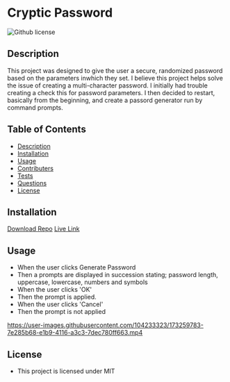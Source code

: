 # Cryptic Password

![Github license](http://img.shields.io/badge/license-MIT-blue.svg)

## Description

This project was designed to give the user a secure, randomized password based on the parameters inwhich they set. I believe this project helps solve the issue of creating a multi-character password. I initially had trouble creating a check this for password parameters. I then decided to restart, basically from the beginning, and create a passord generator run by command prompts.

## Table of Contents

- [Description](#description)
- [Installation](#installation)
- [Usage](#usage)
- [Contributers](#contributers)
- [Tests](#tests)
- [Questions](#questions)
- [License](#license)

## Installation

[Download Repo](https://github.com/jjtalamonti/cryptic_password)
[Live Link](https://jjtalamonti.github.io/cryptic_password/)

## Usage

- When the user clicks Generate Password
- Then a prompts are displayed in succession stating; password length, uppercase, lowercase, numbers and symbols
- When the user clicks 'OK'
- Then the prompt is applied.
- When the user clicks 'Cancel'
- Then the prompt is not applied



https://user-images.githubusercontent.com/104233323/173259783-7e285b68-e1b9-4116-a3c3-7dec780ff663.mp4




## License

- This project is licensed under MIT
